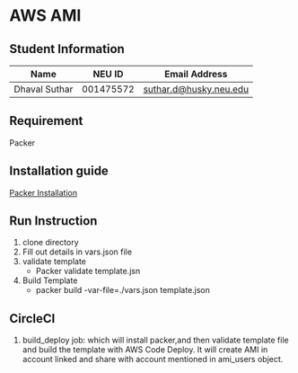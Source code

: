 # AWS AMI 

## Student Information

| Name | NEU ID | Email Address |
| --- | --- | --- |
| Dhaval Suthar | 001475572 | suthar.d@husky.neu.edu |

## Requirement 

Packer 

## Installation guide 

[Packer Installation](https://packer.io/downloads.html)

## Run Instruction 

 1. clone directory 
 2. Fill out details in  vars.json file   
 3. validate template
    * Packer validate template.jsn
 4. Build Template
    * packer build -var-file=./vars.json template.json
    
## CircleCI
 1. build_deploy job: which will install packer,and then validate template file and build the template with AWS Code Deploy.
    It will create AMI in account linked and share with account mentioned in ami_users object. 